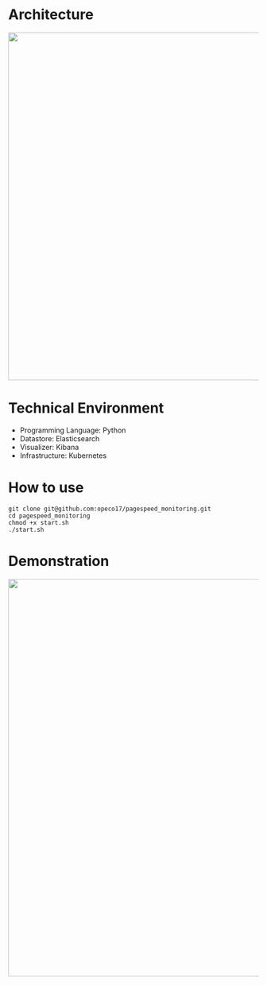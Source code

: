 # Architecture

<img src="https://user-images.githubusercontent.com/46510874/107595211-58a38c80-6c57-11eb-9733-09d3135d09df.png" width="700">

# Technical Environment
- Programming Language: Python
- Datastore: Elasticsearch
- Visualizer: Kibana
- Infrastructure: Kubernetes

# How to use

```
git clone git@github.com:opeco17/pagespeed_monitoring.git
cd pagespeed_monitoring
chmod +x start.sh
./start.sh
```

# Demonstration

<img src="https://user-images.githubusercontent.com/46510874/111021579-bf5fc580-8410-11eb-933f-1e4b279eea44.png" width="800">

